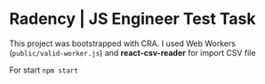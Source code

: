 # Radency | JS Engineer Test Task

This project was bootstrapped with CRA.
I used Web Workers (`public/valid-worker.js`) and __react-csv-reader__ for import CSV file

For start `npm start`


